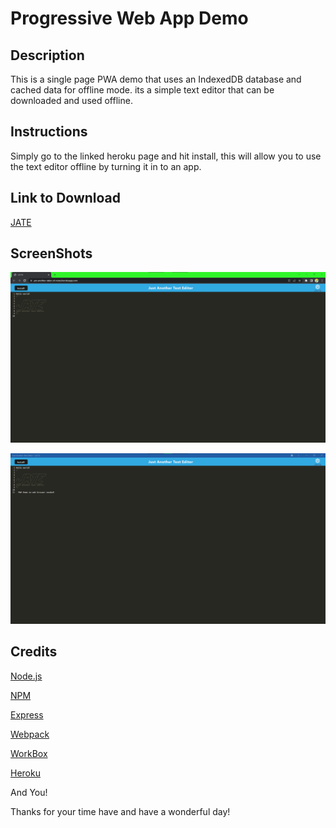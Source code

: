 # Progressive Web App Demo

## Description 
This is a single page PWA demo that uses an IndexedDB database and cached data for offline mode. its a simple text editor that can be downloaded and used offline.

## Instructions 
Simply go to the linked heroku page and hit install, this will allow you to use the text editor offline by turning it in to an app.

## Link to Download
[JATE](https://yet-another-taker-of-notes.herokuapp.com/)

## ScreenShots

![Heroku Webpage](https://raw.githubusercontent.com/BRosencrans/progressive-web-app-demo/main/screenshots/webpage%20screenshot.png)

![PWA Screenshot](https://raw.githubusercontent.com/BRosencrans/progressive-web-app-demo/main/screenshots/PWA%20screenshot.png)

## Credits
 
 
 [Node.js](https://nodejs.org/en/)

 [NPM](https://www.npmjs.com/)

 [Express](https://expressjs.com/)

 [Webpack](https://webpack.js.org/)
 
 [WorkBox](https://developer.chrome.com/docs/workbox/)

[Heroku](https://www.heroku.com/home)

 
 And You! 
 
 Thanks for your time have and have a wonderful day!
